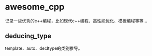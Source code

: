 # awesome_cpp
记录一些优秀的c++编程，比如现代c++编程、高性能优化、模板编程等等...

## deducing_type
template、auto、decltype的类别推导。

